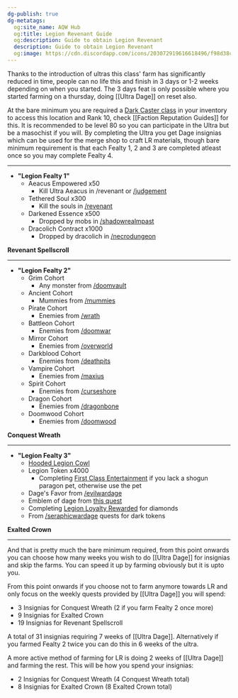 ```yaml
---
dg-publish: true
dg-metatags:
  og:site_name: AQW Hub
  og:title: Legion Revenant Guide
  og:description: Guide to obtain Legion Revenant
  description: Guide to obtain Legion Revenant
  og:image: https://cdn.discordapp.com/icons/203072919616618496/f98d38c50b06972678eaaa1aa2c0cedf.png
---
```

Thanks to the introduction of ultras this class' farm has significantly reduced in time, people can no life this and finish in 3 days or 1-2 weeks depending on when you started. The 3 days feat is only possible where you started farming on a thursday, doing [[Ultra Dage]] on reset also.

At the bare minimum you are required a [Dark Caster class](http://aqwwiki.wikidot.com/list-of-all-dark-caster-classes) in your inventory to access this location and Rank 10, check [[Faction Reputation Guides]] for this. It is recommended to be level 80 so you can participate in the Ultra but be a masochist if you will. By completing the Ultra you get Dage insignias which can be used for the merge shop to craft LR materials, though bare minimum requirement is that each Fealty 1, 2 and 3 are completed atleast once so you may complete Fealty 4.

---

- **"Legion Fealty 1"**
	- Aeacus Empowered x50
		- Kill Ultra Aeacus in /revenant or [/judgement](http://aqwwiki.wikidot.com/judgement)
	- Tethered Soul x300
		- Kill the souls in [/revenant](http://aqwwiki.wikidot.com/revenant-location)
	- Darkened Essence x500
		- Dropped by mobs in [/shadowrealmpast](http://aqwwiki.wikidot.com/shadow-realm-past)
	- Dracolich Contract x1000
		- Dropped by dracolich in [/necrodungeon](http://aqwwiki.wikidot.com/necropolis-dungeon)

**Revenant Spellscroll**

---

- **"Legion Fealty 2"**
	- Grim Cohort
		- Any monster from [/doomvault](http://aqwwiki.wikidot.com/doom-vault)
	- Ancient Cohort
		- Mummies from [/mummies](http://aqwwiki.wikidot.com/mummies)
	- Pirate Cohort
		- Enemies from [/wrath](http://aqwwiki.wikidot.com/wrath-location) 
	- Battleon Cohort
		- Enemies from [/doomwar](http://aqwwiki.wikidot.com/doom-war-location)
	- Mirror Cohort
		- Enemies from [/overworld](http://aqwwiki.wikidot.com/overworld)
	- Darkblood Cohort
		- Enemies from [/deathpits](http://aqwwiki.wikidot.com/the-death-pits)
	- Vampire Cohort
		- Enemies from [/maxius](http://aqwwiki.wikidot.com/maxius)
	- Spirit Cohort
		- Enemies from [/curseshore](http://aqwwiki.wikidot.com/curse-shore)
	- Dragon Cohort
		- Enemies from [/dragonbone](http://aqwwiki.wikidot.com/dragon-bone)
	- Doomwood Cohort
		- Enemies from [/doomwood](http://aqwwiki.wikidot.com/doomwood-forest)

**Conquest Wreath**

---

- **"Legion Fealty 3"**
	- [Hooded Legion Cowl](http://aqwwiki.wikidot.com/hooded-legion-cowl)
	- Legion Token x4000
		- Completing [First Class Entertainment](http://aqwwiki.wikidot.com/axeros-quests) if you lack a shogun paragon pet, otherwise use the pet
	- Dage's Favor from [/evilwardage](http://aqwwiki.wikidot.com/evil-war-nulgath)
	- Emblem of dage from [this quest](http://aqwwiki.wikidot.com/gresk-s-quests)
	- Completing [Legion Loyalty Rewarded](http://aqwwiki.wikidot.com/gresk-s-quests) for diamonds
	- From [/seraphicwardage](http://aqwwiki.wikidot.com/seraphic-war-dage) quests for dark tokens

**Exalted Crown**

---

And that is pretty much the bare minimum required, from this point onwards you can choose how many weeks you wish to do [[Ultra Dage]] for insignias and skip the farms. You can speed it up by farming obviously but it is upto you. 

From this point onwards if you choose not to farm anymore towards LR and only focus on the weekly quests provided by [[Ultra Dage]] you will spend:
- 3 Insignias for Conquest Wreath (2 if you farm Fealty 2 once more)
- 9 Insignias for Exalted Crown
- 19 Insignias for Revenant Spellscroll

A total of 31 insignias requiring 7 weeks of [[Ultra Dage]]. Alternatively if you farmed Fealty 2 twice you can do this in 6 weeks of the ultra.

A more active method of farming for LR is doing 2 weeks of [[Ultra Dage]] and farming the rest. This will be how you spend your insignias:
- 2 Insignias for Conquest Wreath (4 Conquest Wreath total)
- 8 Insignias for Exalted Crown (8 Exalted Crown total)


